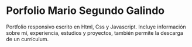 # Porfolio Mario Segundo Galindo

Portfolio responsivo escrito en Html, Css y Javascript.
Incluye información sobre mí, experiencia, estudios y proyectos, también permite la descarga de un currículum.

